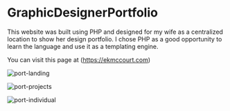 # GraphicDesignerPortfolio

This website was built using PHP and designed for my wife as a centralized location to show her design portfolio. I chose PHP as a good opportunity to learn the language and use it as a templating engine.

You can visit this page at (https://ekmccourt.com)

![port-landing](https://user-images.githubusercontent.com/3233613/169936125-fd0061b7-4827-433f-815c-30a2ed10f8bf.png)

![port-projects](https://user-images.githubusercontent.com/3233613/169936131-edaa116a-616b-4bb0-a61b-dfd232d9bf02.png)

![port-individual](https://user-images.githubusercontent.com/3233613/169936139-c156bbf2-6e4c-4b09-bf6a-60e5583f8a6c.png)
